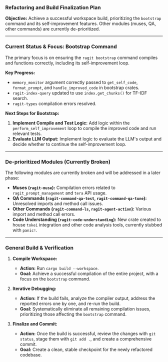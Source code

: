 ### **Refactoring and Build Finalization Plan**

**Objective:** Achieve a successful workspace build, prioritizing the `bootstrap` command and its self-improvement features. Other modules (muses, QA, other commands) are currently de-prioritized.

---

### **Current Status & Focus: Bootstrap Command**

The primary focus is on ensuring the `ragit bootstrap` command compiles and functions correctly, including its self-improvement loop.

**Key Progress:**
- `memory_monitor` argument correctly passed to `get_self_code`, `format_prompt`, and `handle_improved_code` in bootstrap crates.
- `ragit-index-query` updated to use `index.get_chunks()` for TF-IDF search.
- `ragit-types` compilation errors resolved.

**Next Steps for Bootstrap:**
1.  **Implement Compile and Test Logic:** Add logic within the `perform_self_improvement` loop to compile the improved code and run relevant tests.
2.  **Evaluate LLM Output:** Implement logic to evaluate the LLM's output and decide whether to continue the self-improvement loop.

---

### **De-prioritized Modules (Currently Broken)**

The following modules are currently broken and will be addressed in a later phase:
- **Muses (`ragit-muse`):** Compilation errors related to `ragit_prompt_management` and `tera` API usage.
- **QA Commands (`ragit-command-qa-test`, `ragit-command-qa-tune`):** Unresolved imports and method call issues.
- **Other Commands (`ragit-command-ls`, `ragit-agent-action`):** Various import and method call errors.
- **Code Understanding (`ragit-code-understanding`):** New crate created to house `tokei` integration and other code analysis tools, currently stubbed with `panic!`.

---

### **General Build & Verification**

1.  **Compile Workspace:**
    *   **Action:** Run `cargo build --workspace`.
    *   **Goal:** Achieve a successful compilation of the entire project, with a focus on the `bootstrap` command.

2.  **Iterative Debugging:**
    *   **Action:** If the build fails, analyze the compiler output, address the reported errors one by one, and re-run the build.
    *   **Goal:** Systematically eliminate all remaining compilation issues, prioritizing those affecting the `bootstrap` command.

3.  **Finalize and Commit:**
    *   **Action:** Once the build is successful, review the changes with `git status`, stage them with `git add .`, and create a comprehensive commit.
    *   **Goal:** Create a clean, stable checkpoint for the newly refactored codebase.